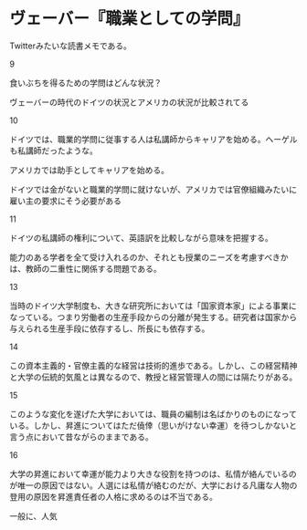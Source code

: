 # ヴェーバー『職業としての学問』

Twitterみたいな読書メモである。

9

食いぶちを得るための学問はどんな状況？

ヴェーバーの時代のドイツの状況とアメリカの状況が比較されてる

10

ドイツでは、職業的学問に従事する人は私講師からキャリアを始める。ヘーゲルも私講師だったような。

アメリカでは助手としてキャリアを始める。

ドイツでは金がないと職業的学問に就けないが、アメリカでは官僚組織みたいに雇い主の要求にそう必要がある

11

ドイツの私講師の権利について、英語訳を比較しながら意味を把握する。

能力のある学者を全て受け入れるのか、それとも授業のニーズを考慮すべきかは、教師の二重性に関係する問題である。

13

当時のドイツ大学制度も、大きな研究所においては「国家資本家」による事業になっている。つまり労働者の生産手段からの分離が発生する。研究者は国家から与えられる生産手段に依存するし、所長にも依存する。

14

この資本主義的・官僚主義的な経営は技術的進歩である。しかし、この経営精神と大学の伝統的気風とは異なるので、教授と経営管理人の間には隔たりがある。

15

このような変化を遂げた大学においては、職員の編制は名ばかりのものになっている。しかし、昇進についてはただ僥倖（思いがけない幸運）を待つしかないと言う点において昔ながらのままである。

16

大学の昇進において幸運が能力より大きな役割を持つのは、私情が絡んでいるのが唯一の原因ではない。人選には私情が絡むのだが、大学における凡庸な人物の登用の原因を昇進責任者の人格に求めるのは不当である。

一般に、人気
